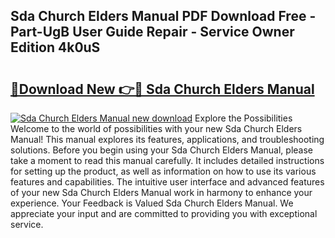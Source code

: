 ## Sda Church Elders Manual PDF Download Free - Part-UgB User Guide Repair - Service Owner Edition 4k0uS

# <h2><a href="http://cf21785.oget.top/?id=Sda+Church+Elders+Manual">🔗Download New 👉🔴 Sda Church Elders Manual</a></h2>

[![Sda Church Elders Manual new download](https://i.imgur.com/5g1atiW.png)](http://cf21785.oget.top/?id=Sda+Church+Elders+Manual)
Explore the Possibilities Welcome to the world of possibilities with your new Sda Church Elders Manual! This manual explores its features, applications, and troubleshooting solutions. Before you begin using your Sda Church Elders Manual, please take a moment to read this manual carefully. It includes detailed instructions for setting up the product, as well as information on how to use its various features and capabilities. The intuitive user interface and advanced features of your new Sda Church Elders Manual work in harmony to enhance your experience. Your Feedback is Valued Sda Church Elders Manual. We appreciate your input and are committed to providing you with exceptional service.
